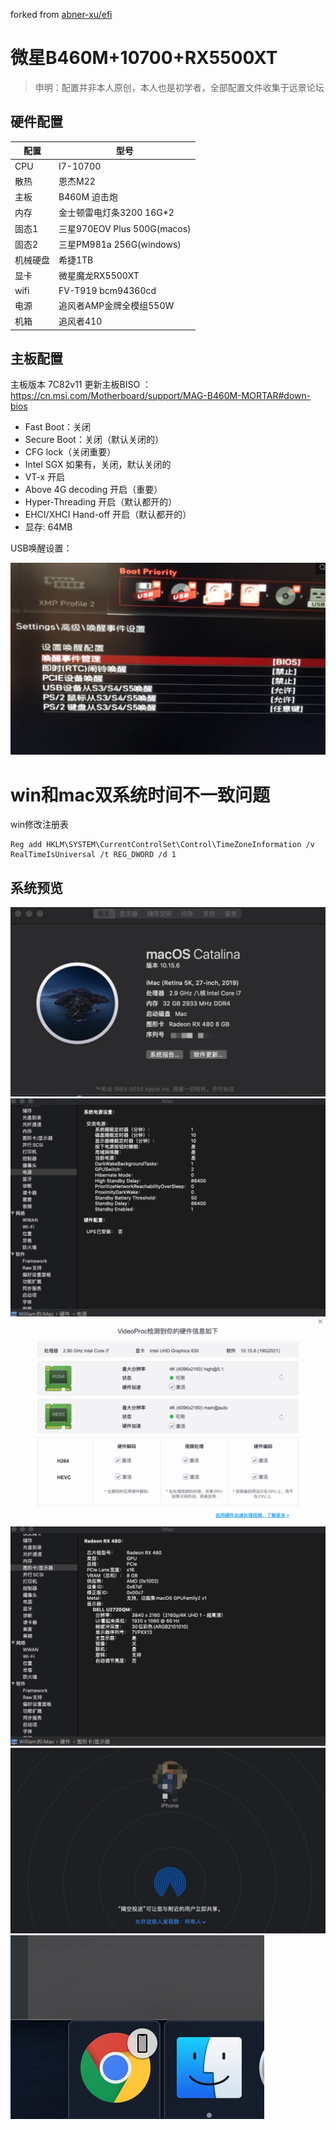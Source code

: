 forked from [abner-xu/efi](https://github.com/abner-xu/efi)
# 微星B460M+10700+RX5500XT
> 申明：配置并非本人原创，本人也是初学者，全部配置文件收集于远景论坛

## 硬件配置

|  配置   | 型号  |
|  ----  | ----  |
| CPU  | I7-10700 |
| 散热 | 恩杰M22 |
| 主板  | B460M 迫击炮 |
| 内存  | 金士顿雷电灯条3200 16G*2 |
| 固态1  | 三星970EOV Plus 500G(macos) |
| 固态2  | 三星PM981a 256G(windows) |
| 机械硬盘 | 希捷1TB |
| 显卡  | 微星魔龙RX5500XT |
| wifi  | FV-T919 bcm94360cd  |
| 电源  | 追风者AMP金牌全模组550W |
| 机箱 | 追风者410 |


## 主板配置
主板版本 7C82v11 更新主板BISO ：https://cn.msi.com/Motherboard/support/MAG-B460M-MORTAR#down-bios

- Fast Boot：关闭
- Secure Boot：关闭（默认关闭的）
- CFG lock（关闭重要）
- Intel SGX 如果有，关闭，默认关闭的
- VT-x 开启
- Above 4G decoding 开启（重要）
- Hyper-Threading 开启（默认都开的）
- EHCI/XHCI Hand-off 开启（默认都开的）
- 显存: 64MB

USB唤醒设置：

![唤醒](https://raw.githubusercontent.com/William-HL1991/BlogAlbum/master/B460M-MORTAR-10700/HX.png)

# win和mac双系统时间不一致问题
win修改注册表
```shell
Reg add HKLM\SYSTEM\CurrentControlSet\Control\TimeZoneInformation /v RealTimeIsUniversal /t REG_DWORD /d 1
```

## 系统预览
![概览](https://raw.githubusercontent.com/William-HL1991/BlogAlbum/master/B460M-MORTAR-10700/XT.png)
![电源](https://raw.githubusercontent.com/William-HL1991/BlogAlbum/master/B460M-MORTAR-10700/DY.png)
![核显加速](https://raw.githubusercontent.com/William-HL1991/BlogAlbum/master/B460M-MORTAR-10700/VideoProc.png)
![显卡](https://raw.githubusercontent.com/William-HL1991/BlogAlbum/master/B460M-MORTAR-10700/XK.png)
![airdrop](https://raw.githubusercontent.com/William-HL1991/BlogAlbum/master/B460M-MORTAR-10700/AirDrop.png)
![imessage](https://raw.githubusercontent.com/William-HL1991/BlogAlbum/master/B460M-MORTAR-10700/hand-off.png)

